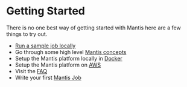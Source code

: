 # Getting Started

There is no one best way of getting started with Mantis here are a few things to try out.

- [Run a sample job locally](local.md)
- Go through some high level [Mantis concepts](../concepts.md)
- Setup the Mantis platform locally in [Docker](docker.md)
- Setup the Mantis platform on [AWS](cloud.md)
- Visit the [FAQ](../faq.md)
- Write your first [Mantis Job](../writingjobs/index.md)

 